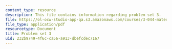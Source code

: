 ```yaml
---
content_type: resource
description: This file contains information regarding problem set 3.
file: https://ol-ocw-studio-app-qa.s3.amazonaws.com/courses/3-044-materials-processing-spring-2013/232b97494f6cca56a913dbefcdec7167_MIT3_044S13_pset3.pdf
file_type: application/pdf
resourcetype: Document
title: Problem set 3
uid: 232b9749-4f6c-ca56-a913-dbefcdec7167
---
```

